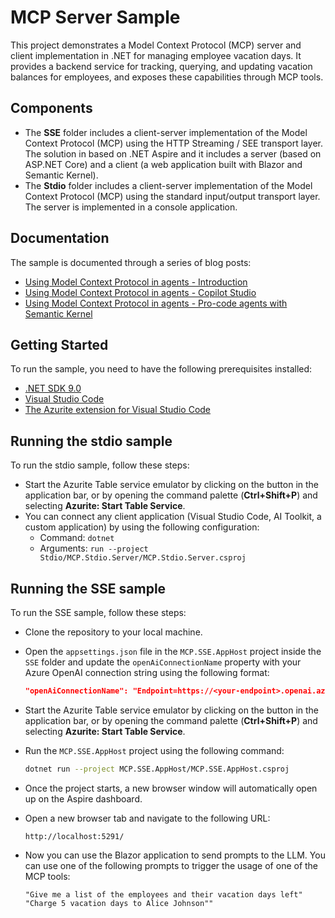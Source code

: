 # MCP Server Sample

This project demonstrates a Model Context Protocol (MCP) server and client implementation in .NET for managing employee vacation days. It provides a backend service for tracking, querying, and updating vacation balances for employees, and exposes these capabilities through MCP tools.

## Components

- The **SSE** folder includes a client-server implementation of the Model Context Protocol (MCP) using the HTTP Streaming / SEE transport layer. The solution in based on .NET Aspire and it includes a server (based on ASP.NET Core) and a client (a web application built with Blazor and Semantic Kernel).
- The **Stdio** folder includes a client-server implementation of the Model Context Protocol (MCP) using the standard input/output transport layer. The server is implemented in a console application.

## Documentation
The sample is documented through a series of blog posts:

- [Using Model Context Protocol in agents - Introduction](https://www.developerscantina.com/p/mcp-intro/)
- [Using Model Context Protocol in agents - Copilot Studio](https://www.developerscantina.com/p/mcp-copilot-studio/)
- [Using Model Context Protocol in agents - Pro-code agents with Semantic Kernel](https://www.developerscantina.com/p/mcp-semantic-kernel/)

## Getting Started

To run the sample, you need to have the following prerequisites installed:

- [.NET SDK 9.0](https://dotnet.microsoft.com/download)
- [Visual Studio Code](https://code.visualstudio.com/)
- [The Azurite extension for Visual Studio Code](https://marketplace.visualstudio.com/items?itemName=Azurite.azurite)

## Running the stdio sample

To run the stdio sample, follow these steps:

- Start the Azurite Table service emulator by clicking on the button in the application bar, or by opening the command palette (**Ctrl+Shift+P**) and selecting **Azurite: Start Table Service**.
- You can connect any client application (Visual Studio Code, AI Toolkit, a custom application) by using the following configuration:
  - Command: `dotnet`
  - Arguments: `run --project Stdio/MCP.Stdio.Server/MCP.Stdio.Server.csproj`

## Running the SSE sample

To run the SSE sample, follow these steps:

- Clone the repository to your local machine.
- Open the `appsettings.json` file in the `MCP.SSE.AppHost` project inside the `SSE` folder and update the `openAiConnectionName` property with your Azure OpenAI connection string using the following format:
  
    ```json
    "openAiConnectionName": "Endpoint=https://<your-endpoint>.openai.azure.com/;Key=<your-key>"
    ```
- Start the Azurite Table service emulator by clicking on the button in the application bar, or by opening the command palette (**Ctrl+Shift+P**) and selecting **Azurite: Start Table Service**.
- Run the `MCP.SSE.AppHost` project using the following command:

    ```bash
    dotnet run --project MCP.SSE.AppHost/MCP.SSE.AppHost.csproj
    ```
- Once the project starts, a new browser window will automatically open up on the Aspire dashboard.
- Open a new browser tab and navigate to the following URL:

    ```plaintext
    http://localhost:5291/
    ```
- Now you can use the Blazor application to send prompts to the LLM. You can use one of the following prompts to trigger the usage of one of the MCP tools:

    ```plaintext
    "Give me a list of the employees and their vacation days left"
    "Charge 5 vacation days to Alice Johnson""
    ```